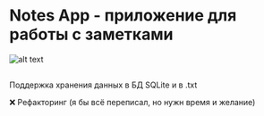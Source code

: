 # Notes App - приложение для работы с заметками

![alt text](https://github.com/kerminator-dev/NotesApp/blob/main/img/preview.gif?raw=true)

## 
Поддержка хранения данных в БД SQLite и в .txt


❌ Рефакторинг (я бы всё переписал, но нужн время и желание)
